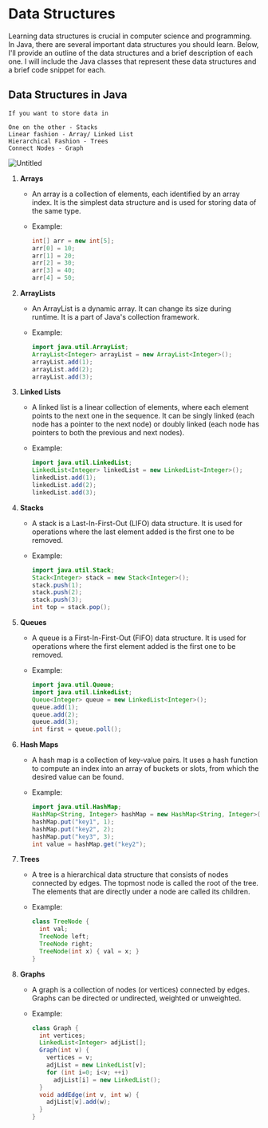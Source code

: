 # Data Structures

Learning data structures is crucial in computer science and programming. In Java, there are several important data structures you should learn. Below, I'll provide an outline of the data structures and a brief description of each one. I will include the Java classes that represent these data structures and a brief code snippet for each.

## Data Structures in Java

```
If you want to store data in

One on the other - Stacks
Linear fashion - Array/ Linked List
Hierarchical Fashion - Trees
Connect Nodes - Graph

```

![Untitled](hello-learning/Untitled.png)

1. **Arrays**
    - An array is a collection of elements, each identified by an array index. It is the simplest data structure and is used for storing data of the same type.
    - Example:
        
        ```java
        int[] arr = new int[5];
        arr[0] = 10;
        arr[1] = 20;
        arr[2] = 30;
        arr[3] = 40;
        arr[4] = 50;
        
        ```
        
2. **ArrayLists**
    - An ArrayList is a dynamic array. It can change its size during runtime. It is a part of Java's collection framework.
    - Example:
        
        ```java
        import java.util.ArrayList;
        ArrayList<Integer> arrayList = new ArrayList<Integer>();
        arrayList.add(1);
        arrayList.add(2);
        arrayList.add(3);
        
        ```
        
3. **Linked Lists**
    - A linked list is a linear collection of elements, where each element points to the next one in the sequence. It can be singly linked (each node has a pointer to the next node) or doubly linked (each node has pointers to both the previous and next nodes).
    - Example:
        
        ```java
        import java.util.LinkedList;
        LinkedList<Integer> linkedList = new LinkedList<Integer>();
        linkedList.add(1);
        linkedList.add(2);
        linkedList.add(3);
        
        ```
        
4. **Stacks**
    - A stack is a Last-In-First-Out (LIFO) data structure. It is used for operations where the last element added is the first one to be removed.
    - Example:
        
        ```java
        import java.util.Stack;
        Stack<Integer> stack = new Stack<Integer>();
        stack.push(1);
        stack.push(2);
        stack.push(3);
        int top = stack.pop();
        
        ```
        
5. **Queues**
    - A queue is a First-In-First-Out (FIFO) data structure. It is used for operations where the first element added is the first one to be removed.
    - Example:
        
        ```java
        import java.util.Queue;
        import java.util.LinkedList;
        Queue<Integer> queue = new LinkedList<Integer>();
        queue.add(1);
        queue.add(2);
        queue.add(3);
        int first = queue.poll();
        
        ```
        
6. **Hash Maps**
    - A hash map is a collection of key-value pairs. It uses a hash function to compute an index into an array of buckets or slots, from which the desired value can be found.
    - Example:
        
        ```java
        import java.util.HashMap;
        HashMap<String, Integer> hashMap = new HashMap<String, Integer>();
        hashMap.put("key1", 1);
        hashMap.put("key2", 2);
        hashMap.put("key3", 3);
        int value = hashMap.get("key2");
        
        ```
        
7. **Trees**
    - A tree is a hierarchical data structure that consists of nodes connected by edges. The topmost node is called the root of the tree. The elements that are directly under a node are called its children.
    - Example:
        
        ```java
        class TreeNode {
          int val;
          TreeNode left;
          TreeNode right;
          TreeNode(int x) { val = x; }
        }
        
        ```
        
8. **Graphs**
    - A graph is a collection of nodes (or vertices) connected by edges. Graphs can be directed or undirected, weighted or unweighted.
    - Example:
        
        ```java
        class Graph {
          int vertices;
          LinkedList<Integer> adjList[];
          Graph(int v) {
            vertices = v;
            adjList = new LinkedList[v];
            for (int i=0; i<v; ++i)
              adjList[i] = new LinkedList();
          }
          void addEdge(int v, int w) {
            adjList[v].add(w);
          }
        }
        
        ```